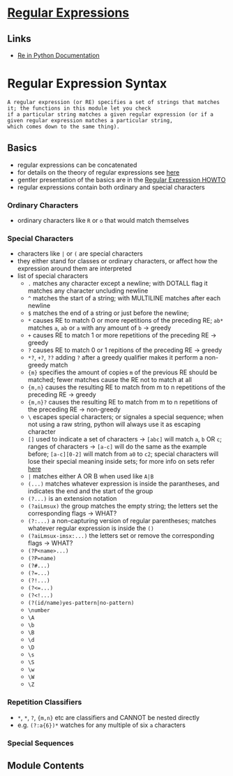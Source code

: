 # [Regular Expressions](https://docs.python.org/3/library/re.html)
## Links
- [Re in Python Documentation](https://docs.python.org/3/library/re.html)

# Regular Expression Syntax

```
A regular expression (or RE) specifies a set of strings that matches it; the functions in this module let you check 
if a particular string matches a given regular expression (or if a given regular expression matches a particular string, 
which comes down to the same thing).
```

## Basics

- regular expressions can be concatenated 
- for details on the theory of regular expressions see [here](https://docs.python.org/3/library/re.html#frie09)
- gentler presentation of the basics are in the [Regular Expression HOWTO](https://docs.python.org/3/howto/regex.html#regex-howto)
- regular expressions contain both ordinary and special characters

### Ordinary Characters

- ordinary characters like ```R``` or ```o``` that would match themselves

### Special Characters

- characters like `|` or `(` are special characters
- they either stand for classes or ordinary characters, or affect how the expression around them are interpreted
- list of special characters
  - `.` matches any character except a newline; with DOTALL flag it matches any character uncluding newline
  - `^` matches the start of a string; with MULTILINE matches after each newline
  - `$` matches the end of a string or just before the newline; 
  - `*` causes RE to match 0 or more repetitions of the preceding RE; `ab*` matches `a`, `ab` or `a` with any amount of `b` &rarr; greedy
  - `+` causes RE to match 1 or more repetitions of the preceding RE &rarr; greedy
  - `?` causes RE to match 0 or 1 repitions of the preceding RE &rarr; greedy
  - `*?`, `+?`, `??` adding `?` after a greedy qualifier makes it perform a non-greedy match
  - `{m}` specifies the amount of copies `m` of the previous RE should be matched; fewer matches cause the RE not to match at all
  - `{m,n}` causes the resulting RE to match from m to n repetitions of the preceding RE &rarr; greedy
  - `{m,n}?` causes the resulting RE to match from m to n repetitions of the preceding RE &rarr; non-greedy
  - `\` escapes special characters; or signales a special sequence; when not using a raw string, python will always use it as escaping character
  - `[]` used to indicate a set of characters &rarr; `[abc]` will match `a`, `b` OR `c`; ranges of characters &rarr; `[a-c]` will do the same as the example before; `[a-c][0-2]` will match from `a0` to `c2`; special characters will lose their special meaning inside sets; for more info on sets refer [here](https://docs.python.org/3/library/re.html)
  - `|` matches either A OR B when used like `A|B`
  - `(...)` matches whatever expression is inside the parantheses, and indicates the end and the start of the group
  - `(?...)` is an extension notation
  - `(?aiLmsux)` the group matches the empty string; the letters set the corresponding flags &rarr; WHAT?
  - `(?:...)` a non-capturing version of regular parentheses; matches whatever regular expression is inside the `()`
  - `(?aiLmsux-imsx:...)` the letters set or remove the corresponding flags &rarr; WHAT?
  - `(?P<name>...)`
  - `(?P=name)`
  - `(?#...)`
  - `(?=...)`
  - `(?!...)`
  - `(?<=...)`
  - `(?<!...)`
  - `(?(id/name)yes-pattern|no-pattern)`
  - `\number`
  - `\A` 
  - `\b`
  - `\B`
  - `\d` 
  - `\D`
  - `\s`
  - `\S`
  - `\w`
  - `\W`
  - `\Z`

### Repetition Classifiers

- `*`, `*`, `?`, `{m,n}` etc are classifiers and CANNOT be nested directly
- e.g. `(?:a{6})*` watches for any multiple of six `a` characters

### Special Sequences

## Module Contents

